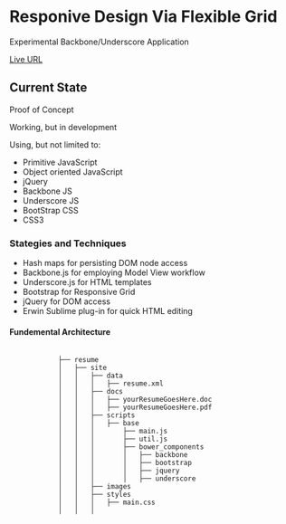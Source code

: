 <h1>Responive Design Via Flexible Grid</h1> 
<p>Experimental Backbone/Underscore Application</p>
<p><a href="http://jvmqueue.com/flexibleGrid/resume/site/">Live URL</a></p>
<h2>Current State</h2>
<p>Proof of Concept</p>
<p>Working, but in development</p>
<p>Using, but not limited to:</p>
<ul>
	<li>Primitive JavaScript</li>
	<li>Object oriented JavaScript</li>
	<li>jQuery</li>
	<li>Backbone JS</li>	
	<li>Underscore JS</li>	
	<li>BootStrap CSS</li>	
	<li>CSS3</li>	
</ul>
<h3>Stategies and Techniques</h3>
<ul>
	<li>Hash maps for persisting DOM node access</li>
	<li>Backbone.js for employing Model View workflow</li>
	<li>Underscore.js for HTML templates</li>
	<li>Bootstrap for Responsive Grid</li>
	<li>jQuery for DOM access</li>
	<li>Erwin Sublime plug-in for quick HTML editing</li>
</ul>
</ul>
<h4>Fundemental Architecture</h4>
<div>
	<pre>
		<code>
			├── resume
			│   ├── site
			│   │	├── data   
			│   │   │	├── resume.xml
			│   │	├── docs   
			│   │   │	├── yourResumeGoesHere.doc
			│   │   │	├── yourResumeGoesHere.pdf
			│   │	├── scripts   
			│   │   │	├── base
			│   │   │		├── main.js
			│   │   │		├── util.js			
			│   │   │		├── bower_components
			│   │   │		│	├── backbone			
			│   │   │		│	├── bootstrap
			│   │   │		│	├── jquery
			│   │   │		│	├── underscore
			│   │	├── images
			│   │	├── styles	
			│   │   │	├── main.css		   
			│   │   │
		</code>
	</pre>
</div>


 

 

